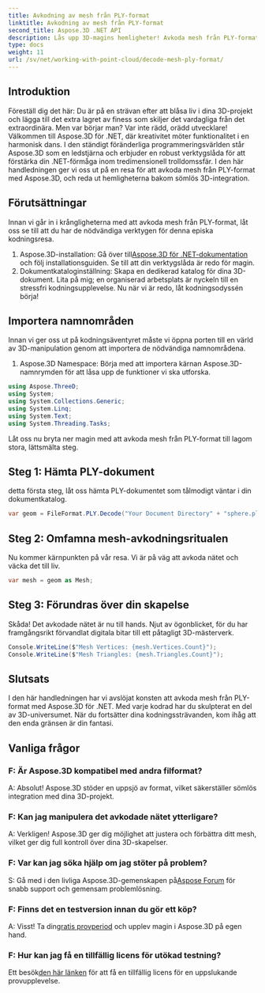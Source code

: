 ```yaml
---
title: Avkodning av mesh från PLY-format
linktitle: Avkodning av mesh från PLY-format
second_title: Aspose.3D .NET API
description: Lås upp 3D-magins hemligheter! Avkoda mesh från PLY-format utan ansträngning med Aspose.3D för .NET. Lyft dina projekt till nya dimensioner.
type: docs
weight: 11
url: /sv/net/working-with-point-cloud/decode-mesh-ply-format/
---
```

## Introduktion
Föreställ dig det här: Du är på en strävan efter att blåsa liv i dina 3D-projekt och lägga till det extra lagret av finess som skiljer det vardagliga från det extraordinära. Men var börjar man? Var inte rädd, orädd utvecklare! Välkommen till Aspose.3D för .NET, där kreativitet möter funktionalitet i en harmonisk dans.
I den ständigt föränderliga programmeringsvärlden står Aspose.3D som en ledstjärna och erbjuder en robust verktygslåda för att förstärka din .NET-förmåga inom tredimensionell trolldomssfär. I den här handledningen ger vi oss ut på en resa för att avkoda mesh från PLY-format med Aspose.3D, och reda ut hemligheterna bakom sömlös 3D-integration.
## Förutsättningar
Innan vi går in i krångligheterna med att avkoda mesh från PLY-format, låt oss se till att du har de nödvändiga verktygen för denna episka kodningsresa.
1.  Aspose.3D-installation: Gå över till[Aspose.3D för .NET-dokumentation](https://reference.aspose.com/3d/net/) och följ installationsguiden. Se till att din verktygslåda är redo för magin.
2. Dokumentkataloginställning: Skapa en dedikerad katalog för dina 3D-dokument. Lita på mig; en organiserad arbetsplats är nyckeln till en stressfri kodningsupplevelse.
Nu när vi är redo, låt kodningsodyssén börja!
## Importera namnområden
Innan vi ger oss ut på kodningsäventyret måste vi öppna porten till en värld av 3D-manipulation genom att importera de nödvändiga namnområdena.
1. Aspose.3D Namespace: Börja med att importera kärnan Aspose.3D-namnrymden för att låsa upp de funktioner vi ska utforska.
```csharp
using Aspose.ThreeD;
using System;
using System.Collections.Generic;
using System.Linq;
using System.Text;
using System.Threading.Tasks;
```
Låt oss nu bryta ner magin med att avkoda mesh från PLY-format till lagom stora, lättsmälta steg.
## Steg 1: Hämta PLY-dokument
detta första steg, låt oss hämta PLY-dokumentet som tålmodigt väntar i din dokumentkatalog.
```csharp
var geom = FileFormat.PLY.Decode("Your Document Directory" + "sphere.ply");
```
## Steg 2: Omfamna mesh-avkodningsritualen
Nu kommer kärnpunkten på vår resa. Vi är på väg att avkoda nätet och väcka det till liv.
```csharp
var mesh = geom as Mesh;
```
## Steg 3: Förundras över din skapelse
Skåda! Det avkodade nätet är nu till hands. Njut av ögonblicket, för du har framgångsrikt förvandlat digitala bitar till ett påtagligt 3D-mästerverk.
```csharp
Console.WriteLine($"Mesh Vertices: {mesh.Vertices.Count}");
Console.WriteLine($"Mesh Triangles: {mesh.Triangles.Count}");
```
## Slutsats
I den här handledningen har vi avslöjat konsten att avkoda mesh från PLY-format med Aspose.3D för .NET. Med varje kodrad har du skulpterat en del av 3D-universumet. När du fortsätter dina kodningssträvanden, kom ihåg att den enda gränsen är din fantasi.

## Vanliga frågor
### F: Är Aspose.3D kompatibel med andra filformat?
A: Absolut! Aspose.3D stöder en uppsjö av format, vilket säkerställer sömlös integration med dina 3D-projekt.
### F: Kan jag manipulera det avkodade nätet ytterligare?
A: Verkligen! Aspose.3D ger dig möjlighet att justera och förbättra ditt mesh, vilket ger dig full kontroll över dina 3D-skapelser.
### F: Var kan jag söka hjälp om jag stöter på problem?
 S: Gå med i den livliga Aspose.3D-gemenskapen på[Aspose Forum](https://forum.aspose.com/c/3d/18) för snabb support och gemensam problemlösning.
### F: Finns det en testversion innan du gör ett köp?
 A: Visst! Ta din[gratis provperiod](https://releases.aspose.com/) och upplev magin i Aspose.3D på egen hand.
### F: Hur kan jag få en tillfällig licens för utökad testning?
 Ett besök[den här länken](https://purchase.aspose.com/temporary-license/) för att få en tillfällig licens för en uppslukande provupplevelse.